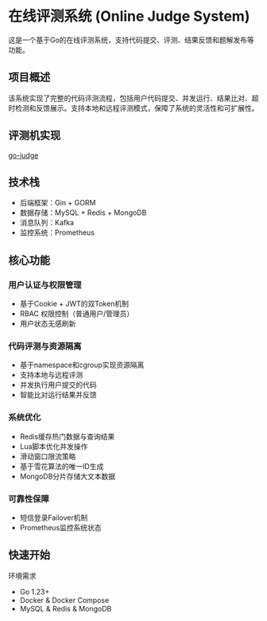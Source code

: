 # 在线评测系统 (Online Judge System)
这是一个基于Go的在线评测系统，支持代码提交、评测、结果反馈和题解发布等功能。

## 项目概述
该系统实现了完整的代码评测流程，包括用户代码提交、并发运行、结果比对、超时检测和反馈展示。支持本地和远程评测模式，保障了系统的灵活性和可扩展性。

## 评测机实现
[go-judge](https://github.com/crazyfrankie/go-judge)

## 技术栈
- 后端框架：Gin + GORM
- 数据存储：MySQL + Redis + MongoDB
- 消息队列：Kafka
- 监控系统：Prometheus

## 核心功能
### 用户认证与权限管理
- 基于Cookie + JWT的双Token机制
- RBAC 权限控制（普通用户/管理员）
- 用户状态无感刷新

### 代码评测与资源隔离
- 基于namespace和cgroup实现资源隔离 
- 支持本地与远程评测 
- 并发执行用户提交的代码 
- 智能比对运行结果并反馈

### 系统优化
- Redis缓存热门数据与查询结果 
- Lua脚本优化并发操作 
- 滑动窗口限流策略 
- 基于雪花算法的唯一ID生成 
- MongoDB分片存储大文本数据 

### 可靠性保障
- 短信登录Failover机制
- Prometheus监控系统状态

## 快速开始
环境需求
- Go 1.23+
- Docker & Docker Compose
- MySQL & Redis & MongoDB